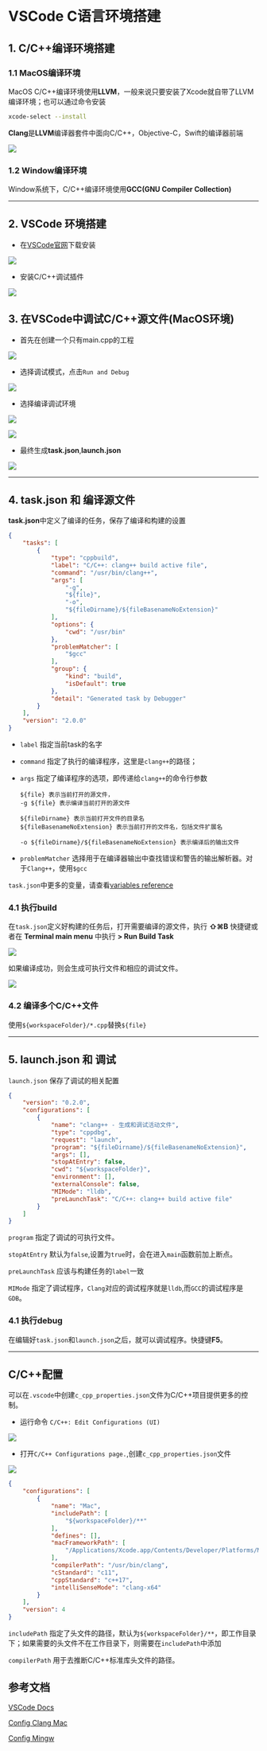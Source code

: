 # VSCode C语言环境搭建

## 1. C/C++编译环境搭建

###  1.1 MacOS编译环境

MacOS C/C++编译环境使用**LLVM**，一般来说只要安装了Xcode就自带了LLVM编译环境；也可以通过命令安装

```sh
xcode-select --install
```

**Clang**是**LLVM**编译器套件中面向C/C++，Objective-C，Swift的编译器前端

![](https://github.com/existorlive/existorlivepic/raw/master/%E6%88%AA%E5%B1%8F2020-11-09%20%E4%B8%8B%E5%8D%883.06.13.png)

### 1.2 Window编译环境

Window系统下，C/C++编译环境使用**GCC(GNU Compiler Collection)**

---

## 2. VSCode 环境搭建

- 在[VSCode官网](https://code.visualstudio.com/)下载安装

![](https://github.com/existorlive/existorlivepic/raw/master/%E6%88%AA%E5%B1%8F2020-11-09%20%E4%B8%8B%E5%8D%883.14.36.png)

- 安装C/C++调试插件

![](https://github.com/existorlive/existorlivepic/raw/master/%E6%88%AA%E5%B1%8F2020-11-09%20%E4%B8%8B%E5%8D%883.19.41.png)

## 3. 在VSCode中调试C/C++源文件(MacOS环境)

- 首先在创建一个只有main.cpp的工程

![](https://github.com/existorlive/existorlivepic/raw/master/%E6%88%AA%E5%B1%8F2020-11-09%20%E4%B8%8B%E5%8D%883.26.56.png)

- 选择调试模式，点击`Run and Debug`

![](https://github.com/existorlive/existorlivepic/raw/master/%E6%88%AA%E5%B1%8F2020-11-09%20%E4%B8%8B%E5%8D%883.29.04.png)

- 选择编译调试环境

![](https://github.com/existorlive/existorlivepic/raw/master/%E6%88%AA%E5%B1%8F2020-11-09%20%E4%B8%8B%E5%8D%883.29.27.png)

![](https://github.com/existorlive/existorlivepic/raw/master/%E6%88%AA%E5%B1%8F2020-11-09%20%E4%B8%8B%E5%8D%883.29.48.png)

- 最终生成**task.json**,**launch.json**

![](https://github.com/existorlive/existorlivepic/raw/master/%E6%88%AA%E5%B1%8F2020-11-09%20%E4%B8%8B%E5%8D%883.40.27.png)

----

## 4. task.json 和 编译源文件

**task.json**中定义了编译的任务，保存了编译和构建的设置

```json
{
    "tasks": [
        {
            "type": "cppbuild",
            "label": "C/C++: clang++ build active file",
            "command": "/usr/bin/clang++",
            "args": [
                "-g",
                "${file}",
                "-o",
                "${fileDirname}/${fileBasenameNoExtension}"
            ],
            "options": {
                "cwd": "/usr/bin"
            },
            "problemMatcher": [
                "$gcc"
            ],
            "group": {
                "kind": "build",
                "isDefault": true
            },
            "detail": "Generated task by Debugger"
        }
    ],
    "version": "2.0.0"
}

```
- `label` 指定当前task的名字

- `command` 指定了执行的编译程序，这里是`clang++`的路径；

- `args` 指定了编译程序的选项，即传递给`clang++`的命令行参数
    
      ${file} 表示当前打开的源文件，
      -g ${file} 表示编译当前打开的源文件

      ${fileDirname} 表示当前打开文件的目录名
      ${fileBasenameNoExtension} 表示当前打开的文件名，包括文件扩展名

      -o ${fileDirname}/${fileBasenameNoExtension} 表示编译后的输出文件

- `problemMatcher` 选择用于在编译器输出中查找错误和警告的输出解析器。对于`Clang++`，使用`$gcc`

`task.json`中更多的变量，请查看[variables reference](https://code.visualstudio.com/docs/editor/variables-reference)

### 4.1 执行build

在`task.json`定义好构建的任务后，打开需要编译的源文件，执行 **⇧⌘B** 快捷键或者在 **Terminal main menu** 中执行 **> Run Build Task**

![](https://github.com/existorlive/existorlivepic/raw/master/%E6%88%AA%E5%B1%8F2020-11-09%20%E4%B8%8B%E5%8D%885.42.17.png)

如果编译成功，则会生成可执行文件和相应的调试文件。

![](https://github.com/existorlive/existorlivepic/raw/master/%E6%88%AA%E5%B1%8F2020-11-09%20%E4%B8%8B%E5%8D%885.44.37.png)

### 4.2 编译多个C/C++文件

使用`${workspaceFolder}/*.cpp`替换`${file}`

---

## 5. launch.json 和 调试

`launch.json` 保存了调试的相关配置

```json
{
    "version": "0.2.0",
    "configurations": [
        {
            "name": "clang++ - 生成和调试活动文件",
            "type": "cppdbg",
            "request": "launch",
            "program": "${fileDirname}/${fileBasenameNoExtension}",
            "args": [],
            "stopAtEntry": false,
            "cwd": "${workspaceFolder}",
            "environment": [],
            "externalConsole": false,
            "MIMode": "lldb",
            "preLaunchTask": "C/C++: clang++ build active file"
        }
    ]
}
```

`program` 指定了调试的可执行文件。

`stopAtEntry` 默认为`false`,设置为`true`时，会在进入`main`函数前加上断点。

`preLaunchTask` 应该与构建任务的`label`一致

`MIMode` 指定了调试程序，`Clang`对应的调试程序就是`lldb`,而`GCC`的调试程序是`GDB`。

### 4.1 执行debug 

在编辑好`task.json`和`launch.json`之后，就可以调试程序。快捷键**F5**。

---
## C/C++配置

可以在`.vscode`中创建`c_cpp_properties.json`文件为C/C++项目提供更多的控制。

- 运行命令 `C/C++: Edit Configurations (UI) `

![](https://github.com/existorlive/existorlivepic/raw/master/%E6%88%AA%E5%B1%8F2020-11-09%20%E4%B8%8B%E5%8D%886.23.59.png)

- 打开`C/C++ Configurations page.`,创建`c_cpp_properties.json`文件

![](https://github.com/existorlive/existorlivepic/raw/master/%E6%88%AA%E5%B1%8F2020-11-09%20%E4%B8%8B%E5%8D%886.27.05.png)

```json
{
    "configurations": [
        {
            "name": "Mac",
            "includePath": [
                "${workspaceFolder}/**"
            ],
            "defines": [],
            "macFrameworkPath": [
                "/Applications/Xcode.app/Contents/Developer/Platforms/MacOSX.platform/Developer/SDKs/MacOSX.sdk/System/Library/Frameworks"
            ],
            "compilerPath": "/usr/bin/clang",
            "cStandard": "c11",
            "cppStandard": "c++17",
            "intelliSenseMode": "clang-x64"
        }
    ],
    "version": 4
}
```

`includePath` 指定了头文件的路径，默认为`${workspaceFolder}/**`，即工作目录下；如果需要的头文件不在工作目录下，则需要在`includePath`中添加

`compilerPath` 用于去推断C/C++标准库头文件的路径。


## 参考文档

[VSCode Docs](https://code.visualstudio.com/docs)

[Config Clang Mac](https://code.visualstudio.com/docs/cpp/config-clang-mac)

[Config Mingw](https://code.visualstudio.com/docs/cpp/config-mingw)
